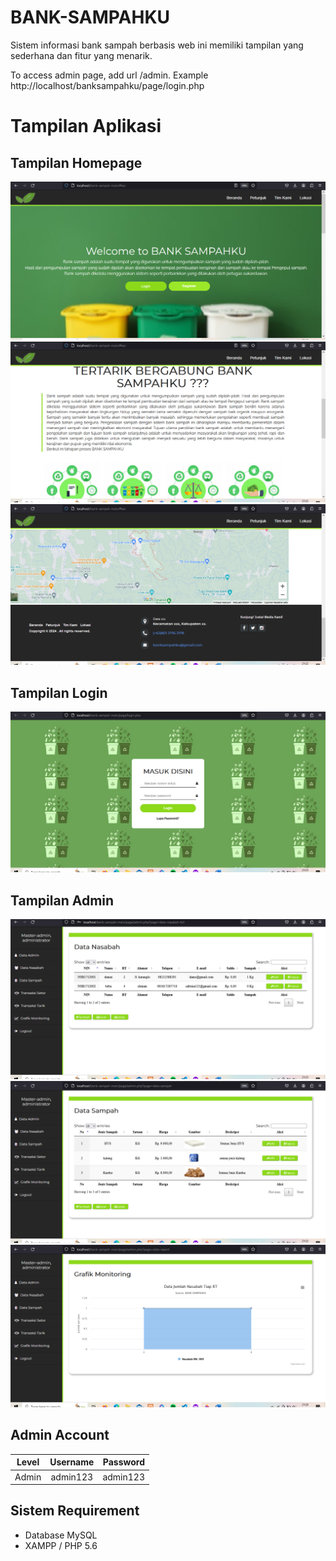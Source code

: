 # BANK-SAMPAHKU
Sistem informasi bank sampah berbasis web ini memiliki tampilan yang sederhana dan fitur yang menarik.

To access admin page, add url /admin. Example http://localhost/banksampahku/page/login.php

# Tampilan Aplikasi
## Tampilan Homepage
![ss](asset2/ss1.png)
![ss](asset2/ss2.png)
![ss](asset2/ss3.png)
## Tampilan Login
![ss](asset2/ss4.png)
## Tampilan Admin
![ss](asset2/ss5.png)
![ss](asset2/ss6.png)
![ss](asset2/ss7.png)

## Admin Account
|   Level   | Username  | Password   |
|:---------:|:---------:|-----------:|
| Admin     | admin123  | admin123   |

## Sistem Requirement
- Database MySQL
- XAMPP / PHP 5.6
